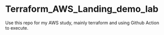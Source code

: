 # Terraform_AWS_Landing_demo_lab
Use this repo for my AWS study, mainly terraform and using Github Action to execute.
